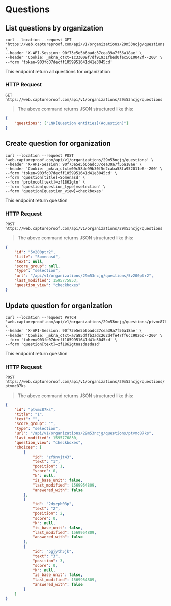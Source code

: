 # Questions

## List questions by organization

```shell
curl --location --request GET 'https://web.captureproof.com/api/v1/organizations/29m53ncjg/questions' \
--header 'X-API-Session: 90f73e5e5b6badc37cea39a7f56a18ae' \
--header 'Cookie: _mkra_ctxt=1c33009f7df91931fbed0fec5610042f--200' \
--form 'token=903fc07decff1059951641d41e3045cd'
```

This endpoint return all questions for organization

### HTTP Request

`GET https://web.captureproof.com/api/v1/organizations/29m53ncjg/questions`

> The above command returns JSON structured like this:

```json
{
    "questions": ["LNK[Question entities](#question)"]
}
```

## Create question for organization

```shell
curl --location --request POST 'web.captureproof.com/api/v1/organizations/29m53ncjg/questions' \
--header 'X-API-Session: 90f73e5e5b6badc37cea39a7f56a18ae' \
--header 'Cookie: _mkra_ctxt=09c58de99b30f5e2caba58fa952011e6--200' \
--form 'token=903fc07decff1059951641d41e3045cd' \
--form 'question[title]=Somenasd' \
--form 'protocol[text]=zf1862gtn' \
--form 'question[question_type]=selection' \
--form 'question[question_view]=checkboxes'
```

This endpoint return question

### HTTP Request

`POST https://web.captureproof.com/api/v1/organizations/29m53ncjg/questions`

> The above command returns JSON structured like this:

```json
{
    "id": "5v200ptr2",
    "title": "Somenasd",
    "text": null,
    "score_group": null,
    "type": "selection",
    "url": "/api/v1/organizations/29m53ncjg/questions/5v200ptr2",
    "last_modified": 1595775853,
    "question_view": "checkboxes"
}
```

## Update question for organization

```shell
curl --location --request PATCH 'web.captureproof.com/api/v1/organizations/29m53ncjg/questions/ptvmc87ks' \
--header 'X-API-Session: 90f73e5e5b6badc37cea39a7f56a18ae' \
--header 'Cookie: _mkra_ctxt=a7a85dffb3adc262d4fe47ff6cc9026c--200' \
--form 'token=903fc07decff1059951641d41e3045cd' \
--form 'question[text]=zf1862gtnasdasdasd'
```

This endpoint return question

### HTTP Request

`POST https://web.captureproof.com/api/v1/organizations/29m53ncjg/questions/ptvmc87ks`

> The above command returns JSON structured like this:

```json
{
    "id": "ptvmc87ks",
    "title": "1",
    "text": "",
    "score_group": "",
    "type": "selection",
    "url": "/api/v1/organizations/29m53ncjg/questions/ptvmc87ks",
    "last_modified": 1595776830,
    "question_view": "checkboxes",
    "choices": [
        {
            "id": "zf9nvjt43",
            "text": "1",
            "position": 1,
            "score": 0,
            "k": null,
            "is_base_unit": false,
            "last_modified": 1569954809,
            "answered_with": false
        },
        {
            "id": "2dyzph03p",
            "text": "2",
            "position": 2,
            "score": 0,
            "k": null,
            "is_base_unit": false,
            "last_modified": 1569954809,
            "answered_with": false
        },
        {
            "id": "pgjyth5jk",
            "text": "3",
            "position": 3,
            "score": 0,
            "k": null,
            "is_base_unit": false,
            "last_modified": 1569954809,
            "answered_with": false
        }
    ]
}
```
